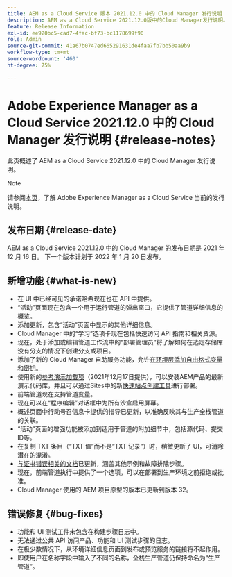 ```yaml
---
title: AEM as a Cloud Service 版本 2021.12.0 中的 Cloud Manager 发行说明
description: AEM as a Cloud Service 2021.12.0版中的Cloud Manager发行说明。
feature: Release Information
exl-id: ee920bc5-cad7-4fac-bf73-bc1178699f90
role: Admin
source-git-commit: 41a67b0747ed665291631de4faa7fb7bb50aa9b9
workflow-type: tm+mt
source-wordcount: '460'
ht-degree: 75%

---
```


# Adobe Experience Manager as a Cloud Service 2021.12.0 中的 Cloud Manager 发行说明 {#release-notes}

此页概述了 AEM as a Cloud Service 2021.12.0 中的 Cloud Manager 发行说明。

>[!NOTE]
>
>请参阅[本页](/help/release-notes/release-notes-cloud/release-notes-current.md)，了解 Adobe Experience Manager as a Cloud Service 当前的发行说明。

## 发布日期 {#release-date}

AEM as a Cloud Service 2021.12.0 中的 Cloud Manager 的发布日期是 2021 年 12 月 16 日。 下一个版本计划于 2022 年 1 月 20 日发布。

## 新增功能 {#what-is-new}

* 在 UI 中已经可见的承诺哈希现在也在 API 中提供。
* “活动”页面现在包含一个用于运行管道的弹出窗口，它提供了管道详细信息的概览。
* 添加更新，包含“活动”页面中显示的其他详细信息。
* Cloud Manager 中的“学习”选项卡现在包括快速访问 API 指南和相关资源。
* 现在，处于添加或编辑管道工作流中的“部署管理员”将了解如何在选定存储库没有分支的情况下创建分支或项目。
* 添加了新的 Cloud Manager 自助服务功能，允许[在环境层添加自由格式变量和密钥。](/help/implementing/cloud-manager/environment-variables.md)
* 使用新的[参考演示加载项](/help/journey-sites/demos-add-on/overview.md)（2021年12月17日提供），可以安装AEM产品的最新演示代码库，并且可以通过Sites中的新[快速站点创建工具](/help/journey-sites/quick-site/overview.md)进行部署。
* 前端管道现在支持管道变量。
* 现在可以在“程序编辑”对话框中为所有沙盒启用屏幕。
* 概述页面中行动号召信息卡提供的指导已更新，以准确反映其与生产全栈管道的关联。
* “活动”页面的增强功能被添加到适用于管道的附加细节中，包括源代码、提交ID等。
* 在复制 TXT 条目（“TXT 值”而不是“TXT 记录”）时，稍微更新了 UI，可消除潜在的混淆。
* [与证书错误相关的文档](/help/implementing/cloud-manager/managing-ssl-certifications/add-ssl-certificate.md#certificate-errors)已更新，涵盖其他示例和故障排除步骤。
* 现在，前端管道执行中提供了一个选项，可以在部署到生产环境之前拒绝或批准。
* Cloud Manager 使用的 AEM 项目原型的版本已更新到版本 32。


## 错误修复 {#bug-fixes}

* 功能和 UI 测试工件未包含在构建步骤日志中。
* 无法通过公共 API 访问产品、功能和 UI 测试步骤的日志。
* 在极少数情况下，从环境详细信息页面到发布或预览服务的链接将不起作用。
* 即使用户在名称字段中输入了不同的名称，全栈生产管道仍保持命名为“生产管道”。
